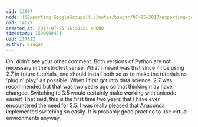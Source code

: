 ```yaml
---
cid: 17097
node: ![Exporting GoogleGroups](../notes/bsugar/07-25-2017/exporting-googlegroups)
nid: 14679
created_at: 2017-07-25 16:00:21 +0000
timestamp: 1500998421
uid: 217812
author: bsugar
---
```


Oh, didn't see your other comment.  Both versions of Python are not necessary in the strictest sense.  What I meant was that since I'll be using 2.7 in future tutorials, one should install both so as to make the tutorials as 'plug n' play" as possible.  When I first got into data science, 2.7 was recommended but that was two years ago so that thinking may have changed.  Switching to 3.5 would certainly make working with unicode easier!  That said, this is the first time two years that I have ever encountered the need for 3.5.  I was really pleased that Anaconda implemented switching so easily.  It is probably good practice to use virtual environments anyway.